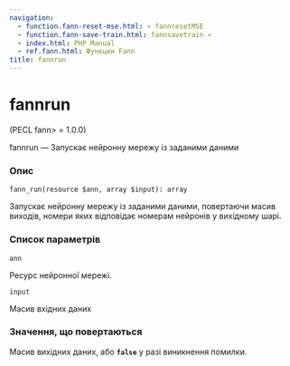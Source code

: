 ```yaml
---
navigation:
  - function.fann-reset-mse.html: « fannresetMSE
  - function.fann-save-train.html: fannsavetrain »
  - index.html: PHP Manual
  - ref.fann.html: Функции Fann
title: fannrun
---
```

# fannrun

(PECL fann> = 1.0.0)

fannrun — Запускає нейронну мережу із заданими даними

### Опис

```methodsynopsis
fann_run(resource $ann, array $input): array
```

Запускає нейронну мережу із заданими даними, повертаючи масив виходів, номери яких відповідає номерам нейронів у вихідному шарі.

### Список параметрів

`ann`

Ресурс нейронної мережі.

`input`

Масив вхідних даних

### Значення, що повертаються

Масив вихідних даних, або **`false`** у разі виникнення помилки.
